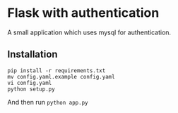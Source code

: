 # Flask with authentication
A small application which uses mysql for authentication. 

## Installation
```
pip install -r requirements.txt
mv config.yaml.example config.yaml
vi config.yaml
python setup.py
```

And then run `python app.py`